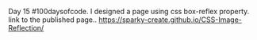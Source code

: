 Day 15 #100daysofcode. 
I designed a page using css box-reflex property.
link to the published page.. https://sparky-create.github.io/CSS-Image-Reflection/
